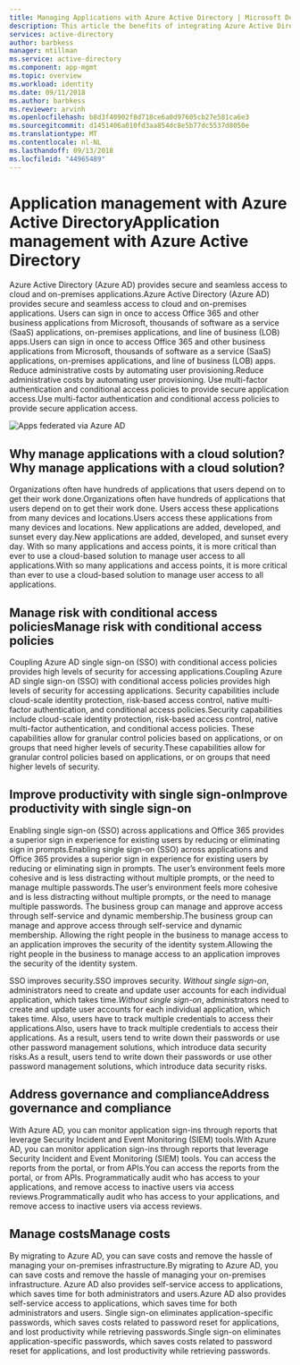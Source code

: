 ```yaml
---
title: Managing Applications with Azure Active Directory | Microsoft Docs
description: This article the benefits of integrating Azure Active Directory with your on-premises, cloud and SaaS applications.
services: active-directory
author: barbkess
manager: mtillman
ms.service: active-directory
ms.component: app-mgmt
ms.topic: overview
ms.workload: identity
ms.date: 09/11/2018
ms.author: barbkess
ms.reviewer: arvinh
ms.openlocfilehash: b8d3f40902f8d718ce6a0d97605cb27e581ca6e3
ms.sourcegitcommit: d1451406a010fd3aa854dc8e5b77dc5537d8050e
ms.translationtype: MT
ms.contentlocale: nl-NL
ms.lasthandoff: 09/13/2018
ms.locfileid: "44965489"
---
```

# <a name="application-management-with-azure-active-directory"></a><span data-ttu-id="9fd8b-103">Application management with Azure Active Directory</span><span class="sxs-lookup"><span data-stu-id="9fd8b-103">Application management with Azure Active Directory</span></span>

<span data-ttu-id="9fd8b-104">Azure Active Directory (Azure AD) provides secure and seamless access to cloud and on-premises applications.</span><span class="sxs-lookup"><span data-stu-id="9fd8b-104">Azure Active Directory (Azure AD) provides secure and seamless access to cloud and on-premises applications.</span></span> <span data-ttu-id="9fd8b-105">Users can sign in once to access Office 365 and other business applications from Microsoft, thousands of software as a service (SaaS) applications, on-premises applications, and line of business (LOB) apps.</span><span class="sxs-lookup"><span data-stu-id="9fd8b-105">Users can sign in once to access Office 365 and other business applications from Microsoft, thousands of software as a service (SaaS) applications, on-premises applications, and line of business (LOB) apps.</span></span> <span data-ttu-id="9fd8b-106">Reduce administrative costs by automating user provisioning.</span><span class="sxs-lookup"><span data-stu-id="9fd8b-106">Reduce administrative costs by automating user provisioning.</span></span> <span data-ttu-id="9fd8b-107">Use multi-factor authentication and conditional access policies to provide secure application access.</span><span class="sxs-lookup"><span data-stu-id="9fd8b-107">Use multi-factor authentication and conditional access policies to provide secure application access.</span></span>

![Apps federated via Azure AD](media/migrate-adfs-apps-to-azure/migrate2.png)

## <a name="why-manage-applications-with-a-cloud-solution"></a><span data-ttu-id="9fd8b-109">Why manage applications with a cloud solution?</span><span class="sxs-lookup"><span data-stu-id="9fd8b-109">Why manage applications with a cloud solution?</span></span>

<span data-ttu-id="9fd8b-110">Organizations often have hundreds of applications that users depend on to get their work done.</span><span class="sxs-lookup"><span data-stu-id="9fd8b-110">Organizations often have hundreds of applications that users depend on to get their work done.</span></span> <span data-ttu-id="9fd8b-111">Users access these applications from many devices and locations.</span><span class="sxs-lookup"><span data-stu-id="9fd8b-111">Users access these applications from many devices and locations.</span></span> <span data-ttu-id="9fd8b-112">New applications are added, developed, and sunset every day.</span><span class="sxs-lookup"><span data-stu-id="9fd8b-112">New applications are added, developed, and sunset every day.</span></span> <span data-ttu-id="9fd8b-113">With so many applications and access points, it is more critical than ever to use a cloud-based solution to manage user access to all applications.</span><span class="sxs-lookup"><span data-stu-id="9fd8b-113">With so many applications and access points, it is more critical than ever to use a cloud-based solution to manage user access to all applications.</span></span>

## <a name="manage-risk-with-conditional-access-policies"></a><span data-ttu-id="9fd8b-114">Manage risk with conditional access policies</span><span class="sxs-lookup"><span data-stu-id="9fd8b-114">Manage risk with conditional access policies</span></span>
<span data-ttu-id="9fd8b-115">Coupling Azure AD single sign-on (SSO) with conditional access policies provides high levels of security for accessing applications.</span><span class="sxs-lookup"><span data-stu-id="9fd8b-115">Coupling Azure AD single sign-on (SSO) with conditional access policies provides high levels of security for accessing applications.</span></span> <span data-ttu-id="9fd8b-116">Security capabilities include cloud-scale identity protection, risk-based access control, native multi-factor authentication, and conditional access policies.</span><span class="sxs-lookup"><span data-stu-id="9fd8b-116">Security capabilities include cloud-scale identity protection, risk-based access control, native multi-factor authentication, and conditional access policies.</span></span> <span data-ttu-id="9fd8b-117">These capabilities  allow for granular control policies based on applications, or on groups that need higher levels of security.</span><span class="sxs-lookup"><span data-stu-id="9fd8b-117">These capabilities  allow for granular control policies based on applications, or on groups that need higher levels of security.</span></span>

## <a name="improve-productivity-with-single-sign-on"></a><span data-ttu-id="9fd8b-118">Improve productivity with single sign-on</span><span class="sxs-lookup"><span data-stu-id="9fd8b-118">Improve productivity with single sign-on</span></span>
<span data-ttu-id="9fd8b-119">Enabling single sign-on (SSO) across applications and Office 365 provides a superior sign in experience for existing users by reducing or eliminating sign in prompts.</span><span class="sxs-lookup"><span data-stu-id="9fd8b-119">Enabling single sign-on (SSO) across applications and Office 365 provides a superior sign in experience for existing users by reducing or eliminating sign in prompts.</span></span> <span data-ttu-id="9fd8b-120">The user’s environment feels more cohesive and is less distracting without multiple prompts, or the need to manage multiple passwords.</span><span class="sxs-lookup"><span data-stu-id="9fd8b-120">The user’s environment feels more cohesive and is less distracting without multiple prompts, or the need to manage multiple passwords.</span></span> <span data-ttu-id="9fd8b-121">The business group can manage and approve access through self-service and dynamic membership.</span><span class="sxs-lookup"><span data-stu-id="9fd8b-121">The business group can manage and approve access through self-service and dynamic membership.</span></span> <span data-ttu-id="9fd8b-122">Allowing the right people in the business to manage access to an application improves the security of the identity system.</span><span class="sxs-lookup"><span data-stu-id="9fd8b-122">Allowing the right people in the business to manage access to an application improves the security of the identity system.</span></span>

<span data-ttu-id="9fd8b-123">SSO improves security.</span><span class="sxs-lookup"><span data-stu-id="9fd8b-123">SSO improves security.</span></span> <span data-ttu-id="9fd8b-124">*Without single sign-on*, administrators need to create and update user accounts for each individual application, which takes time.</span><span class="sxs-lookup"><span data-stu-id="9fd8b-124">*Without single sign-on*, administrators need to create and update user accounts for each individual application, which takes time.</span></span> <span data-ttu-id="9fd8b-125">Also, users have to track multiple credentials to access their applications.</span><span class="sxs-lookup"><span data-stu-id="9fd8b-125">Also, users have to track multiple credentials to access their applications.</span></span> <span data-ttu-id="9fd8b-126">As a result, users tend to write down their passwords or use other password management solutions, which introduce data security risks.</span><span class="sxs-lookup"><span data-stu-id="9fd8b-126">As a result, users tend to write down their passwords or use other password management solutions, which introduce data security risks.</span></span> 

## <a name="address-governance-and-compliance"></a><span data-ttu-id="9fd8b-127">Address governance and compliance</span><span class="sxs-lookup"><span data-stu-id="9fd8b-127">Address governance and compliance</span></span>
<span data-ttu-id="9fd8b-128">With Azure AD, you can monitor application sign-ins through reports that leverage Security Incident and Event Monitoring (SIEM) tools.</span><span class="sxs-lookup"><span data-stu-id="9fd8b-128">With Azure AD, you can monitor application sign-ins through reports that leverage Security Incident and Event Monitoring (SIEM) tools.</span></span> <span data-ttu-id="9fd8b-129">You can access the reports from the portal, or from APIs.</span><span class="sxs-lookup"><span data-stu-id="9fd8b-129">You can access the reports from the portal, or from APIs.</span></span> <span data-ttu-id="9fd8b-130">Programmatically audit who has access to your applications, and remove access to inactive users via access reviews.</span><span class="sxs-lookup"><span data-stu-id="9fd8b-130">Programmatically audit who has access to your applications, and remove access to inactive users via access reviews.</span></span>

## <a name="manage-costs"></a><span data-ttu-id="9fd8b-131">Manage costs</span><span class="sxs-lookup"><span data-stu-id="9fd8b-131">Manage costs</span></span>
<span data-ttu-id="9fd8b-132">By migrating to Azure AD, you can save costs and remove the hassle of managing your on-premises infrastructure.</span><span class="sxs-lookup"><span data-stu-id="9fd8b-132">By migrating to Azure AD, you can save costs and remove the hassle of managing your on-premises infrastructure.</span></span> <span data-ttu-id="9fd8b-133">Azure AD also provides self-service access to applications, which saves time for both administrators and users.</span><span class="sxs-lookup"><span data-stu-id="9fd8b-133">Azure AD also provides self-service access to applications, which saves time for both administrators and users.</span></span> <span data-ttu-id="9fd8b-134">Single sign-on eliminates application-specific passwords, which saves costs related to password reset for applications, and lost productivity while retrieving passwords.</span><span class="sxs-lookup"><span data-stu-id="9fd8b-134">Single sign-on eliminates application-specific passwords, which saves costs related to password reset for applications, and lost productivity while retrieving passwords.</span></span>




